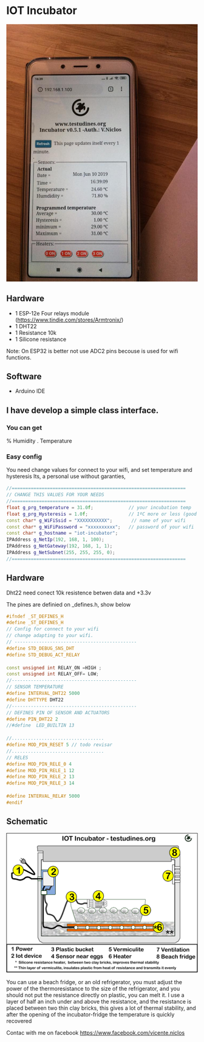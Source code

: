 # IOT Incubator


![alt text](https://github.com/vniclos/iot-incubator/blob/master/img/smartphone.jpg "Incubator IOT" )

## Hardware

- 1 ESP-12e Four relays module  (https://www.tindie.com/stores/Armtronix/)
- 1 DHT22
- 1 Resistance 10k
- 1 Silicone resistance

Note:
On ESP32 is better not use ADC2 pins becouse is used
for wifi functions.

## Software
- Arduino IDE

## I have develop a simple class interface.

### You can get 
% Humidity .
Temperature


### Easy config ###
You need change values for connect to your wifi, and set temperature and hysteresis
Its, a personal use without garanties, 

```cpp
//================================================================
// CHANGE THIS VALUES FOR YOUR NEEDS
//================================================================
float g_prg_temperature = 31.0f;             // your incubation temp
float g_prg_Hysteresis = 1.0f;               // 1ºC more or less (good live for relays),
const char* g_WiFiSsid = "XXXXXXXXXXX";       // name of your wifi
const char* g_WiFiPassword = "xxxxxxxxxx";   // password of your wifi
const char* g_hostname = "iot-incubator";
IPAddress g_NetIp(192, 168, 1, 100);
IPAddress g_NetGateway(192, 168, 1, 1);
IPAddress g_NetSubnet(255, 255, 255, 0);
//================================================================
```

## Hardware 

Dht22 need   conect 10k resistence betwen data and +3.3v
  
  The pines are definied on _defines.h, show below
  
  ```cpp
  #ifndef _ST_DEFINES_H
#define _ST_DEFINES_H
// Config for connect to your wifi
// change adapting to your wifi.
// ---------------------------------------------
#define STD_DEBUG_SNS_DHT
#define STD_DEBUG_ACT_RELAY

const unsigned int RELAY_ON =HIGH ;
const unsigned int RELAY_OFF= LOW;
//----------------------------------------------
// SENSOR TEMPERATURE
#define INTERVAL_DHT22 5000
#define DHTTYPE DHT22
//----------------------------------------------
// DEFINES PIN OF SENSOR AND ACTUATORS
#define PIN_DHT22 2
//#define  LED_BUILTIN 13

//..................................
#define MOD_PIN_RESET 5 // todo revisar
//..................................
// RELES 
#define MOD_PIN_RELE_0 4 
#define MOD_PIN_RELE_1 12 
#define MOD_PIN_RELE_2 13
#define MOD_PIN_RELE_3 14

#define INTERVAL_RELAY 5000
#endif
```

## Schematic
![alt text](https://github.com/vniclos/iot-incubator/blob/master/img/incubator-schema.png "Incubator IOT" )

You can use a beach fridge, or an old refrigerator, you must adjust the power of the thermoresistance to the size of the refrigerator, and you should not put the resistance directly on plastic, you can melt it. I use a layer of half an inch under and above the resistance, and the resistance is placed between two thin clay bricks, this gives a lot of thermal stability, and after the opening of the incubator-fridge the temperature is quickly recovered

Contac with me on facebook 
https://www.facebook.com/vicente.niclos
